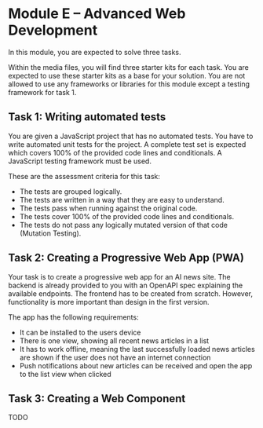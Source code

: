 # Module E – Advanced Web Development

In this module, you are expected to solve three tasks.

Within the media files, you will find three starter kits for each task. You are expected to use these starter kits as a
base for your solution. You are not allowed to use any frameworks or libraries for this module except a
testing framework for task 1.

## Task 1: Writing automated tests

You are given a JavaScript project that has no automated tests. You have to write automated unit tests for the project.
A complete test set is expected which covers 100% of the provided code lines and conditionals. A JavaScript testing
framework must be used.

These are the assessment criteria for this task:

- The tests are grouped logically.
- The tests are written in a way that they are easy to understand.
- The tests pass when running against the original code.
- The tests cover 100% of the provided code lines and conditionals.
- The tests do not pass any logically mutated version of that code (Mutation Testing).

## Task 2: Creating a Progressive Web App (PWA)

Your task is to create a progressive web app for an AI news site.
The backend is already provided to you with an OpenAPI spec explaining the available endpoints.
The frontend has to be created from scratch. However, functionality is more important than design in the first version.

The app has the following requirements:

- It can be installed to the users device
- There is one view, showing all recent news articles in a list
- It has to work offline, meaning the last successfully loaded news articles are shown if the user does not have an internet connection
- Push notifications about new articles can be received and open the app to the list view when clicked

## Task 3: Creating a Web Component

TODO
